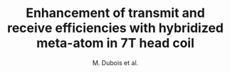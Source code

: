 ---
cat: metric
subcat: metric
bestof: false
author: M. Dubois et al.
title: Enhancement of transmit and receive efficiencies with hybridized meta-atom in 7T head coil
year: 2019
type: inproceedings
booktitle: Proceedings of the International Society for Magnetic Resonance in Medicine
---